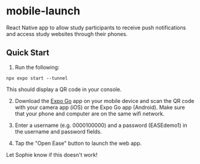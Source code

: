 # mobile-launch

React Native app to allow study participants to receive push notifications and access study websites through their phones.

## Quick Start

1. Run the following:
```
npx expo start --tunnel
```
This should display a QR code in your console.

2. Download the [Expo Go](https://docs.expo.dev/get-started/expo-go/) app on your mobile device and scan the QR code with your camera app (iOS) or the Expo Go app (Android). Make sure that your phone and computer are on the same wifi network.

3. Enter a username (e.g. 0000100000) and a password (EASEdemo1) in the username and password fields.

4. Tap the "Open Ease" button to launch the web app.

Let Sophie know if this doesn't work!
